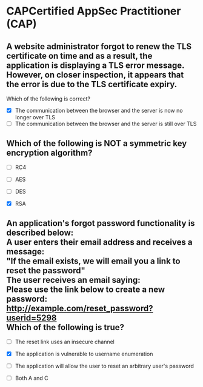 # CAPCertified AppSec Practitioner (CAP)

## A website administrator forgot to renew the TLS certificate on time and as a result, the application is displaying a TLS error message. However, on closer inspection, it appears that the error is due to the TLS certificate expiry.
 Which of the following is correct?

- [x] The communication between the browser and the server is now no longer over TLS
- [ ] The communication between the browser and the server is still over TLS

## Which of the following is NOT a symmetric key encryption algorithm?

- [ ] RC4
- [ ] AES
- [ ] DES
- [x] RSA


An application's forgot password functionality is described below: <br>
A user enters their email address and receives a message: <br>
"If the email exists, we will email you a link to reset the password" <br>
The user receives an email saying: <br>
Please use the link below to create a new password: <br>
http://example.com/reset_password?userid=5298 <br>
Which of the following is true?
--

- [ ] The reset link uses an insecure channel
- [x] The application is vulnerable to username enumeration
- [ ] The application will allow the user to reset an arbitrary user's password
- [ ] Both A and C

